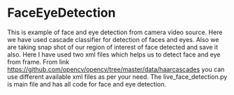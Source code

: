 # FaceEyeDetection
This is example of face and eye detection from camera video source. Here we have used cascade classifier for detection of faces and eyes. Also we are taking snap shot of our region of interest of face detected and save it also. Here I have used two xml files which helps us to detect face and eye from frame. From link https://github.com/opencv/opencv/tree/master/data/haarcascades you can use different available xml files as per your need. The live_face_detection.py is main file and has all code for face and eye detection.
